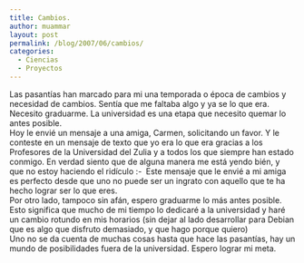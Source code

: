 ```yaml
---
title: Cambios.
author: muammar
layout: post
permalink: /blog/2007/06/cambios/
categories:
  - Ciencias
  - Proyectos
---
```

Las pasantías han marcado para mi una temporada o época de cambios y necesidad de cambios. Sentía que me faltaba algo y ya se lo que era. Necesito graduarme. La universidad es una etapa que necesito quemar lo antes posible.  
Hoy le envié un mensaje a una amiga, Carmen, solicitando un favor. Y le conteste en un mensaje de texto que yo era lo que era gracias a los Profesores de la Universidad del Zulia y a todos los que siempre han estado conmigo. En verdad siento que de alguna manera me está yendo bién, y que no estoy haciendo el ridículo <img src="http://muammar.me/blog/wp-includes/images/smilies/simple-smile.png" alt=":-)" class="wp-smiley" style="height: 1em; max-height: 1em;" /> Este mensaje que le envié a mi amiga es perfecto desde que uno no puede ser un ingrato con aquello que te ha hecho lograr ser lo que eres.  
Por otro lado, tampoco sin afán, espero graduarme lo más antes posible. Esto significa que mucho de mi tiempo lo dedicaré a la universidad y haré un cambio rotundo en mis horarios (sin dejar al lado desarrollar para Debian que es algo que disfruto demasiado, y que hago porque quiero)  
Uno no se da cuenta de muchas cosas hasta que hace las pasantías, hay un mundo de posibilidades fuera de la universidad. Espero lograr mi meta.